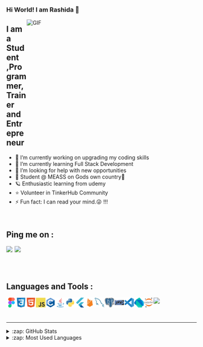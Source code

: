 ### Hi World! I am Rashida 🙌

 <img align="right" alt="GIF" src="https://media.giphy.com/media/L1R1tvI9svkIWwpVYr/giphy.gif?cid=ecf05e47fwgc8r54o0r0tujxkaypd30i8wzupp5nho12dz5s&rid=giphy.gif&ct=g" width="450" height="320" />


## I am a  Student ,Programmer,Trainer and Entrepreneur

- 🔭 I’m currently working on upgrading my coding skills
- 🌱 I’m currently learning Full Stack Development
- 🤔 I’m looking for help with new opportunities
- 🏫 Student @ MEASS on Gods own country🌴
- 🪐 Enthusiastic learning from udemy
- ⭐ Volunteer in TinkerHub Community
- ⚡ Fun fact: I can read your mind.😜 !!!

<br />

## Ping me on :

[<img align="left" width="22px"  src="https://user-images.githubusercontent.com/71429125/133359405-9eddd24d-7893-4dd5-b717-7207a4c18caf.png" />][Instagram]
[<img align="left" width="22px"  src="https://user-images.githubusercontent.com/71429125/133359455-73cd4dbf-3b1f-4e6e-9358-b1924a4178f3.png" />][LinkedIn]


<br />

<br /><br />

## Languages and Tools :

<!-- Enthusiast:Start -->
<img align="left" width="26px"  src="https://raw.githubusercontent.com/devicons/devicon/master/icons/figma/figma-original.svg" />
<img align="left" width="26px"  src="https://raw.githubusercontent.com/devicons/devicon/master/icons/css3/css3-original.svg" />
<img align="left" width="26px"  src="https://raw.githubusercontent.com/devicons/devicon/master/icons/html5/html5-original.svg" />
<img align="left" width="26px"  src="https://raw.githubusercontent.com/devicons/devicon/master/icons/javascript/javascript-original.svg" />
<img align="left" width="26px"  src="https://raw.githubusercontent.com/devicons/devicon/master/icons/c/c-original.svg" />
<img align="left" width="26px"  src="https://raw.githubusercontent.com/devicons/devicon/master/icons/java/java-original.svg" />
<img align="left" width="26px"  src="https://raw.githubusercontent.com/devicons/devicon/master/icons/python/python-original.svg" />
<img align="left" width="26px"  src="https://raw.githubusercontent.com/devicons/devicon/master/icons/flutter/flutter-original.svg" />
<img align="left" width="26px"  src="https://raw.githubusercontent.com/devicons/devicon/master/icons/firebase/firebase-plain.svg" />
<img align="left" width="26px"  src="https://raw.githubusercontent.com/devicons/devicon/master/icons/mysql/mysql-original.svg" />
<img align="left" width="26px"  src="https://raw.githubusercontent.com/devicons/devicon/master/icons/postgresql/postgresql-original.svg" />
<img align="left" width="26px"  src="https://raw.githubusercontent.com/devicons/devicon/master/icons/php/php-original.svg" />
<img align="left" width="26px"  src="https://raw.githubusercontent.com/devicons/devicon/master/icons/vscode/vscode-original.svg" />
<img align="left" width="26px"  src="https://raw.githubusercontent.com/devicons/devicon/master/icons/dart/dart-original.svg" />
<img align="left" width="26px"  src="https://raw.githubusercontent.com/devicons/devicon/master/icons/jupyter/jupyter-original-wordmark.svg" />
<img align="left" width="26px"  src="https://user-images.githubusercontent.com/83757768/133362651-61c71349-4984-4546-b9ef-712617e6775c.jpeg" />

<!-- Enthusiast:Start -->

<br /><br />
<br />

---

<details>
  <summary>:zap: GitHub Stats</summary>

  <img align="left" alt="rashi-ash's GitHub Stats" src="https://github-readme-stats.vercel.app/api?username=rashi-ash&show_icons=true&hide_border=true" />

</details>

<details>
  <summary>:zap: Most Used Languages</summary>

<img align="left" alt="rashi-ash's GitHub Top Languages" src="https://github-readme-stats.vercel.app/api/top-langs/?username=rashi-ash" />

</details>

[LinkedIn]: https://www.linkedin.com/in/rashida-v-459517211/
[instagram]: https://www.instagram.com/rashida8919/
